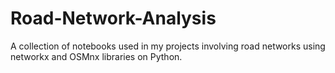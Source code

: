 # Road-Network-Analysis
A collection of notebooks used in my projects involving road networks using networkx and OSMnx libraries on Python.
